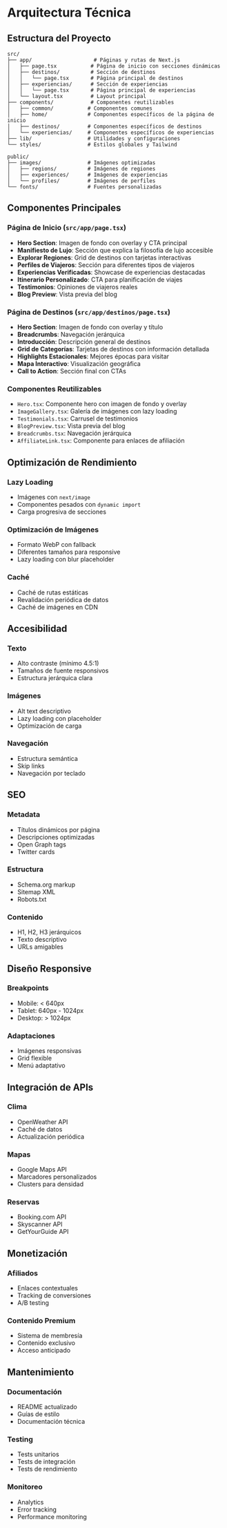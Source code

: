 # Arquitectura Técnica

## Estructura del Proyecto

```
src/
├── app/                    # Páginas y rutas de Next.js
│   ├── page.tsx           # Página de inicio con secciones dinámicas
│   ├── destinos/          # Sección de destinos
│   │   └── page.tsx       # Página principal de destinos
│   ├── experiencias/      # Sección de experiencias
│   │   └── page.tsx       # Página principal de experiencias
│   └── layout.tsx         # Layout principal
├── components/            # Componentes reutilizables
│   ├── common/           # Componentes comunes
│   ├── home/             # Componentes específicos de la página de inicio
│   ├── destinos/         # Componentes específicos de destinos
│   └── experiencias/     # Componentes específicos de experiencias
├── lib/                  # Utilidades y configuraciones
└── styles/               # Estilos globales y Tailwind

public/
├── images/               # Imágenes optimizadas
│   ├── regions/          # Imágenes de regiones
│   ├── experiences/      # Imágenes de experiencias
│   └── profiles/         # Imágenes de perfiles
└── fonts/                # Fuentes personalizadas
```

## Componentes Principales

### Página de Inicio (`src/app/page.tsx`)
- **Hero Section**: Imagen de fondo con overlay y CTA principal
- **Manifiesto de Lujo**: Sección que explica la filosofía de lujo accesible
- **Explorar Regiones**: Grid de destinos con tarjetas interactivas
- **Perfiles de Viajeros**: Sección para diferentes tipos de viajeros
- **Experiencias Verificadas**: Showcase de experiencias destacadas
- **Itinerario Personalizado**: CTA para planificación de viajes
- **Testimonios**: Opiniones de viajeros reales
- **Blog Preview**: Vista previa del blog

### Página de Destinos (`src/app/destinos/page.tsx`)
- **Hero Section**: Imagen de fondo con overlay y título
- **Breadcrumbs**: Navegación jerárquica
- **Introducción**: Descripción general de destinos
- **Grid de Categorías**: Tarjetas de destinos con información detallada
- **Highlights Estacionales**: Mejores épocas para visitar
- **Mapa Interactivo**: Visualización geográfica
- **Call to Action**: Sección final con CTAs

### Componentes Reutilizables
- `Hero.tsx`: Componente hero con imagen de fondo y overlay
- `ImageGallery.tsx`: Galería de imágenes con lazy loading
- `Testimonials.tsx`: Carrusel de testimonios
- `BlogPreview.tsx`: Vista previa del blog
- `Breadcrumbs.tsx`: Navegación jerárquica
- `AffiliateLink.tsx`: Componente para enlaces de afiliación

## Optimización de Rendimiento

### Lazy Loading
- Imágenes con `next/image`
- Componentes pesados con `dynamic import`
- Carga progresiva de secciones

### Optimización de Imágenes
- Formato WebP con fallback
- Diferentes tamaños para responsive
- Lazy loading con blur placeholder

### Caché
- Caché de rutas estáticas
- Revalidación periódica de datos
- Caché de imágenes en CDN

## Accesibilidad

### Texto
- Alto contraste (mínimo 4.5:1)
- Tamaños de fuente responsivos
- Estructura jerárquica clara

### Imágenes
- Alt text descriptivo
- Lazy loading con placeholder
- Optimización de carga

### Navegación
- Estructura semántica
- Skip links
- Navegación por teclado

## SEO

### Metadata
- Títulos dinámicos por página
- Descripciones optimizadas
- Open Graph tags
- Twitter cards

### Estructura
- Schema.org markup
- Sitemap XML
- Robots.txt

### Contenido
- H1, H2, H3 jerárquicos
- Texto descriptivo
- URLs amigables

## Diseño Responsive

### Breakpoints
- Mobile: < 640px
- Tablet: 640px - 1024px
- Desktop: > 1024px

### Adaptaciones
- Imágenes responsivas
- Grid flexible
- Menú adaptativo

## Integración de APIs

### Clima
- OpenWeather API
- Caché de datos
- Actualización periódica

### Mapas
- Google Maps API
- Marcadores personalizados
- Clusters para densidad

### Reservas
- Booking.com API
- Skyscanner API
- GetYourGuide API

## Monetización

### Afiliados
- Enlaces contextuales
- Tracking de conversiones
- A/B testing

### Contenido Premium
- Sistema de membresía
- Contenido exclusivo
- Acceso anticipado

## Mantenimiento

### Documentación
- README actualizado
- Guías de estilo
- Documentación técnica

### Testing
- Tests unitarios
- Tests de integración
- Tests de rendimiento

### Monitoreo
- Analytics
- Error tracking
- Performance monitoring 